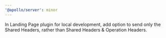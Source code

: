 ```yaml
---
'@apollo/server': minor
---
```


In Landing Page plugin for local development, add option to send only the Shared Headers, rather than Shared Headers & Operation Headers.
